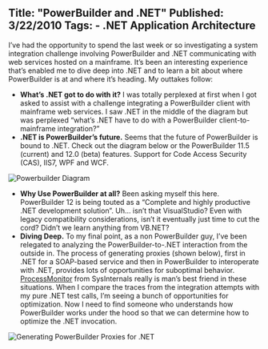 Title: "PowerBuilder and .NET"
Published: 3/22/2010
Tags:
    - .NET Application Architecture
---
I’ve had the opportunity to spend the last week or so investigating a system integration challenge involving PowerBuilder and .NET communicating with web services hosted on a mainframe. It’s been an interesting experience that’s enabled me to dive deep into .NET and to learn a bit about where PowerBuilder is at and where it’s heading. My outtakes follow:

* **What’s .NET got to do with it?** I was totally perplexed at first when I got asked to assist with a challenge integrating a PowerBuilder client with mainframe web services. I saw .NET in the middle of the diagram but was perplexed “what’s .NET have to do with a PowerBuilder client-to- mainframe integration?”
* **.NET is PowerBuilder’s future.** Seems that the future of PowerBuilder is bound to .NET. Check out the diagram below or the PowerBuilder 11.5 (current) and 12.0 (beta) features. Support for Code Access Security (CAS), IIS7, WPF and WCF.

![Powerbuilder Diagram](http://s3.beckshome.com/20100322-PowerBuilder-Diagram.gif)

* **Why Use PowerBuilder at all?** Been asking myself this here. PowerBuilder 12 is being touted as a “Complete and highly productive .NET development solution”. Uh… isn’t that VisualStudio? Even with legacy compatibility considerations, isn’t it eventually just time to cut the cord? Didn’t we learn anything from VB.NET?
* **Diving Deep.** To my final point, as a non PowerBuilder guy, I’ve been relegated to analyzing the PowerBuilder-to-.NET interaction from the outside in. The process of generating proxies (shown below), first in .NET for a SOAP-based service and then in PowerBuilder to interoperate with .NET, provides lots of opportunities for suboptimal behavior. [ProcessMonitor](https://docs.microsoft.com/en-us/sysinternals/downloads/procmon) from SysInternals really is man’s best friend in these situations. When I compare the traces from the integration attempts with my pure .NET test calls, I’m seeing a bunch of opportunities for optimization. Now I need to find someone who understands how PowerBuilder works under the hood so that we can determine how to optimize the .NET invocation.

![Generating PowerBuilder Proxies for .NET](http://s3.beckshome.com/20100322-Generating-PowerBuilder-Proxies-for-DotNet.png)